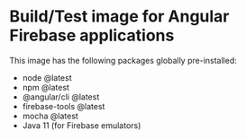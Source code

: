 # Build/Test image for Angular Firebase applications

This image has the following packages globally pre-installed:
* node @latest
* npm @latest
* @angular/cli @latest
* firebase-tools @latest
* mocha @latest
* Java 11 (for Firebase emulators)